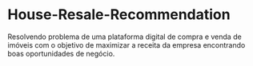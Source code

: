 # House-Resale-Recommendation
Resolvendo problema de uma plataforma digital de compra e venda de imóveis com o objetivo de  maximizar a receita da empresa encontrando boas oportunidades de negócio.
